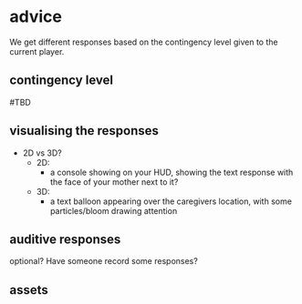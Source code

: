 # advice

We get different responses based on the contingency level given to the current player.

## contingency level

#TBD

## visualising the responses
- 2D vs 3D?
	- 2D:
		- a console showing on your HUD, showing the text response with the face of your mother next to it?
	- 3D:
		- a text balloon appearing over the caregivers location, with some particles/bloom drawing attention
## auditive responses
optional?
Have someone record some responses?

## assets

